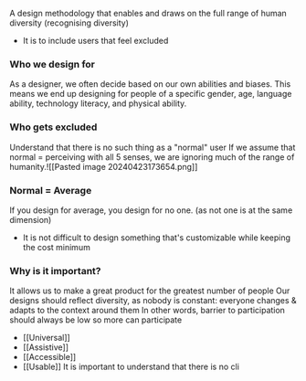 A design methodology that enables and draws on the full range of human diversity (recognising diversity)
- It is to include users that feel excluded

### Who we design for
As a designer, we often decide based on our own abilities and biases. This means we end up designing for people of a specific gender, age, language ability, technology literacy, and physical ability.

### Who gets excluded
Understand that there is no such thing as a "normal" user
If we assume that normal = perceiving with all 5 senses, we are ignoring much of the range of humanity.![[Pasted image 20240423173654.png]]

### Normal = Average
If you design for average, you design for no one. (as not one is at the same dimension)
- It is not difficult to design something that's customizable while keeping the cost minimum

### Why is it important?
It allows us to make a great product for the greatest number of people
Our designs should reflect diversity, as nobody is constant: everyone changes & adapts to the context around them
In other words, barrier to participation should always be low so more can participate

- [[Universal]]
- [[Assistive]]
- [[Accessible]]
- [[Usable]]
It is important to understand that there is no cli